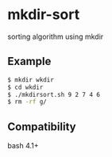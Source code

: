 # mkdir-sort
sorting algorithm using mkdir


## Example 

```sh
$ mkdir wkdir
$ cd wkdir
$ ./mkdirsort.sh 9 2 7 4 6
$ rm -rf g/
```

## Compatibility

bash 4.1+
